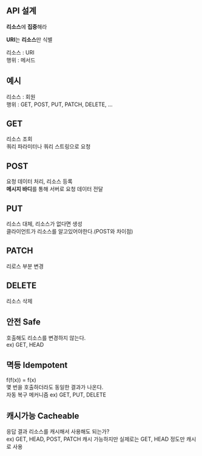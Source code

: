 ## API 설계

**리소스**에 **집중**해라

**URI**는 **리소스**만 식별

리소스 : URI  
행위 : 메서드

## 예시

리소스 : 회원  
행위 : GET, POST, PUT, PATCH, DELETE, ...

## GET

리소스 조회  
쿼리 파라미터나 쿼리 스트링으로 요청

## POST

요청 데이터 처리, 리소스 등록  
**메시지 바디**를 통해 서버로 요청 데이터 전달

## PUT

리소스 대체, 리소스가 없다면 생성  
클라이언트가 리소스를 알고있어야한다.(POST와 차이점)

## PATCH

리로스 부분 변경

## DELETE

리소스 삭제

## 안전 Safe

호출해도 리소스를 변경하지 않는다.  
ex) GET, HEAD

## 멱등 Idempotent

f(f(x)) = f(x)  
몇 번을 호출하더라도 동일한 결과가 나온다.  
자동 복구 메커니즘
ex) GET, PUT, DELETE

## 캐시가능 Cacheable

응답 결과 리소스를 캐시해서 사용해도 되는가?  
ex) GET, HEAD, POST, PATCH 캐시 가능하지만 실제로는 GET, HEAD 정도만 캐시로 사용

